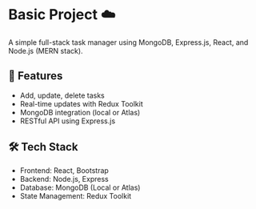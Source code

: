 # Basic Project ☁️

A simple full-stack task manager using MongoDB, Express.js, React, and Node.js (MERN stack).

## 🚀 Features

- Add, update, delete tasks
- Real-time updates with Redux Toolkit
- MongoDB integration (local or Atlas)
- RESTful API using Express.js

## 🛠 Tech Stack

- Frontend: React, Bootstrap
- Backend: Node.js, Express
- Database: MongoDB (Local or Atlas)
- State Management: Redux Toolkit

